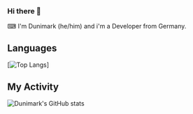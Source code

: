 ### Hi there 👋

⌨ I'm Dunimark (he/him) and i'm a Developer from Germany. 

## Languages

[![Top Langs](https://github-readme-stats.vercel.app/api/top-langs/?username=dunimark&count_private=true&layout=compact&hide_title=true&theme=github_dark)]

## My Activity
![Dunimark's GitHub stats](https://github-readme-stats.vercel.app/api?username=dunimark&count_private=true&show_icons=true&theme=github_dark)

<!--Mainly I write my programs in C#. 

Some projects are also done with Python, Java or C++.

🔭 I’m currently working on [wsusworkgroup](https://github.com/dunimark/wsusworkgroup)

**Dunimark/Dunimark** is a ✨ _special_ ✨ repository because its `README.md` (this file) appears on your GitHub profile.

Here are some ideas to get you started:

- 🔭 I’m currently working on ...
- 🌱 I’m currently learning ...
- 👯 I’m looking to collaborate on ...
- 🤔 I’m looking for help with ...
- 💬 Ask me about ...
- 📫 How to reach me: ...
- 😄 Pronouns: ...
- ⚡ Fun fact: ...
-->

